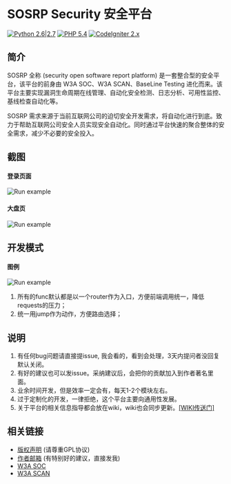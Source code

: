 # SOSRP Security 安全平台

[![Python 2.6|2.7](https://img.shields.io/badge/python-2.6|2.7-yellow.svg)](https://www.python.org/)  [![PHP 5.4](https://img.shields.io/badge/php-5.4-green.svg)](http://php.net/get/php-5.4.45.tar.bz2/from/a/mirror/)
[![CodeIgniter 2.x](https://img.shields.io/badge/CodeIgniter-2.x-green.svg)](https://github.com/bcit-ci/CodeIgniter/archive/2.2.6.zip)

简介
---

SOSRP 全称 (security open software report platform) 是一套整合型的安全平台，该平台的前身由 W3A SOC、W3A SCAN、BaseLine Testing 进化而来。该平台主要实现漏洞生命周期在线管理、自动化安全检测、日志分析、可用性监控、基线检查自动化等。

SOSRP 需求来源于当前互联网公司的迫切安全开发需求，将自动化进行到底。致力于帮助互联网公司安全人员实现安全自动化。同时通过平台快速的聚合整体的安全需求，减少不必要的安全投入。

截图
---
#### 登录页面
<img style="max-width:100%;" title="Run example" alt="Run example" src="https://raw.github.com/smarttang/sosrp/master/demo/login.png">

#### 大盘页 
<img style="max-width:100%;" title="Run example" alt="Run example" src="https://raw.github.com/smarttang/sosrp/master/demo/main.png">


开发模式
---
#### 图例
<img style="max-width:100%;" title="Run example" alt="Run example" src="https://raw.github.com/smarttang/sosrp/master/demo/func.png">

1. 所有的func默认都是以一个router作为入口，方便前端调用统一，降低requests的压力；
2. 统一用jump作为动作，方便路由选择；


说明
---

1. 有任何bug问题请直接提issue, 我会看的，看到会处理，3天内提问者没回复默认关闭。
2. 有好的建议也可以发issue。采纳建议后，会把你的贡献加入到作者著名里面。
3. 业余时间开发，但是效率一定会有，每天1-2个模块左右。
4. 过于定制化的开发，一律拒绝，这个平台主要向通用性发展。
5. 关于平台的相关信息指导都会放在wiki，wiki也会同步更新。[[WIKI传送门]](https://github.com/smarttang/sosrp/wiki)

相关链接
---

* [版权声明](./LICENSE) (请尊重GPL协议)
* [作者邮箱](mailto@tangyucong@163.com) (有特别好的建议，直接发我)
* [W3A SOC](https://raw.github.com/smarttang/w3a_soc) 
* [W3A SCAN](https://github.com/smarttang/w3a_Scan_Console) 


